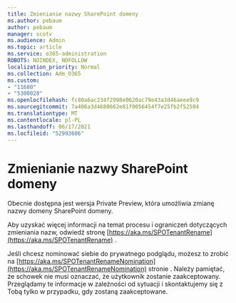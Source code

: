 ```yaml
---
title: Zmienianie nazwy SharePoint domeny
ms.author: pebaum
author: pebaum
manager: scotv
ms.audience: Admin
ms.topic: article
ms.service: o365-administration
ROBOTS: NOINDEX, NOFOLLOW
localization_priority: Normal
ms.collection: Adm_O365
ms.custom:
- "11680"
- "5300028"
ms.openlocfilehash: fc80a6ac234f2998e0620ac79e43a3d46aeee9c9
ms.sourcegitcommit: 7a406a3d4680662e81f0056454f7e25fb2f52504
ms.translationtype: MT
ms.contentlocale: pl-PL
ms.lasthandoff: 06/17/2021
ms.locfileid: "52993606"
---
```

# <a name="rename-your-sharepoint-domain"></a>Zmienianie nazwy SharePoint domeny

Obecnie dostępna jest wersja Private Preview, która umożliwia zmianę nazwy domeny SharePoint domeny.

Aby uzyskać więcej informacji na temat procesu i ograniczeń dotyczących zmieniania nazw, odwiedź stronę [https://aka.ms/SPOTenantRename](https://aka.ms/SPOTenantRename) .

Jeśli chcesz nominować siebie do prywatnego podglądu, możesz to zrobić na [https://aka.ms/SPOTenantRenameNomination](https://aka.ms/SPOTenantRenameNomination) stronie . Należy pamiętać, że schowek nie musi oznaczać, że użytkownik zostanie zaakceptowany. Przeglądamy te informacje w zależności od sytuacji i skontaktujemy się z Tobą tylko w przypadku, gdy zostaną zaakceptowane.
